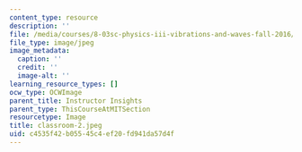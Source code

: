 ```yaml
---
content_type: resource
description: ''
file: /media/courses/8-03sc-physics-iii-vibrations-and-waves-fall-2016/c4535f42b05545c4ef20fd941da57d4f_classroom-2.jpeg
file_type: image/jpeg
image_metadata:
  caption: ''
  credit: ''
  image-alt: ''
learning_resource_types: []
ocw_type: OCWImage
parent_title: Instructor Insights
parent_type: ThisCourseAtMITSection
resourcetype: Image
title: classroom-2.jpeg
uid: c4535f42-b055-45c4-ef20-fd941da57d4f
---
```

